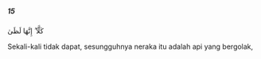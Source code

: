 ##### 15

<span class="ayah">كَلَّآ ۖ إِنَّهَا لَظَىٰ</span>

<span class="ayah_translation">Sekali-kali tidak dapat, sesungguhnya neraka itu adalah api yang bergolak,</span>
